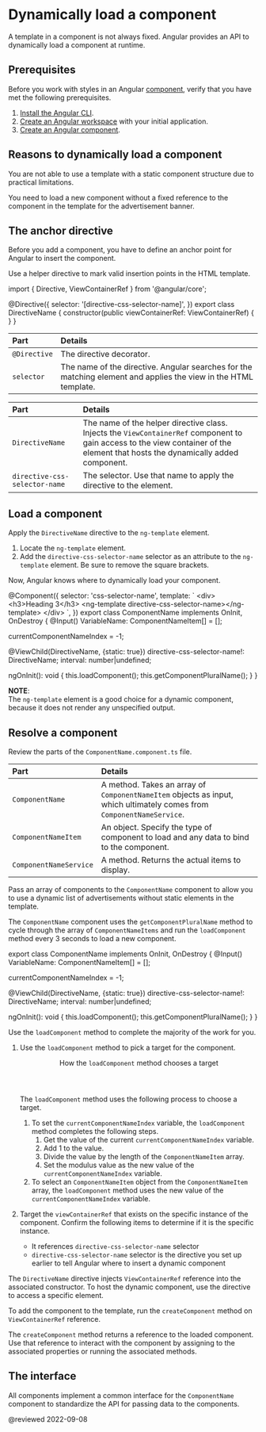 # Dynamically load a component

A template in a component is not always fixed.
Angular provides an API to dynamically load a component at runtime.

## Prerequisites

Before you work with styles in an Angular [component][AioGuideGlossaryComponent], verify that you have met the following prerequisites.

1.  [Install the Angular CLI][AioGuideSetupLocalInstallTheAngularCli].
1.  [Create an Angular workspace][AioGuideSetupLocalCreateAWorkspaceAndInitialApplication] with your initial application.
1.  [Create an Angular component][AioGuideComponentCreateCli].

## Reasons to dynamically load a component

You are not able to use a template with a static component structure due to practical limitations.

You need to load a new component without a fixed reference to the component in the template for the advertisement banner.

## The anchor directive

Before you add a component, you have to define an anchor point for Angular to insert the component.

Use a helper directive to mark valid insertion points in the HTML template.

<code-example format="typescript" header="DirectiveName.directive.ts" language="typescript">

import &lcub; Directive, ViewContainerRef &rcub; from '&commat;angular/core';

&commat;Directive(&lcub;
  selector: '[directive-css-selector-name]',
&rcub;)
export class DirectiveName &lcub;
  constructor(public viewContainerRef: ViewContainerRef) &lcub; &rcub;
&rcub;

</code-example>

| Part         | Details |
|:---          |:---     |
| `@Directive` | The directive decorator.                                                                                        |
| `selector`   | The name of the directive. Angular searches for the matching element and applies the view in the HTML template. |

| Part                         | Details |
|:---                           |:---     |
| `DirectiveName`               | The name of the helper directive class. Injects the `ViewContainerRef` component to gain access to the view container of the element that hosts the dynamically added component. |
| `directive-css-selector-name` | The selector. Use that name to apply the directive to the element.                                                                                                               |

## Load a component

Apply the `DirectiveName` directive to the `ng-template` element.

1.  Locate the `ng-template` element.
1.  Add the `directive-css-selector-name` selector as an attribute to the `ng-template` element.
    Be sure to remove the square brackets.

Now, Angular knows where to dynamically load your component.

<code-example format="typescript" header="ComponentName.component.ts: Add directive-css-selector-name to ng-template" language="typescript">

&commat;Component(&lcub;
  selector: 'css-selector-name',
  template: &grave;
    &lt;div&gt;
        &lt;h3&gt;Heading 3&lt;/h3&gt;
        &lt;ng-template directive-css-selector-name&gt;&lt;/ng-template&gt;
    &lt;/div&gt;
  &grave;,
&rcub;)
export class ComponentName implements OnInit, OnDestroy &lcub;
  &commat;Input() VariableName: ComponentNameItem[] = [];

  currentComponentNameIndex = -1;

  &commat;ViewChild(DirectiveName, &lcub;static: true&rcub;) directive-css-selector-name!: DirectiveName;
  interval: number&verbar;undefined;

  ngOnInit(): void &lcub;
    this.loadComponent();
    this.getComponentPluralName();
  &rcub;
&rcub;

</code-example>

<div class="alert is-helpful">

**NOTE**: <br />
The `ng-template` element is a good choice for a dynamic component, because it does not render any unspecified output.

</div>

## Resolve a component

Review the parts of the `ComponentName.component.ts` file.

| Part                   | Details |
|:---                    |:---     |
| `ComponentName`        | A method. Takes an array of `ComponentNameItem` objects as input, which ultimately comes from `ComponentNameService`. |
| `ComponentNameItem`    | An object. Specify the type of component to load and any data to bind to the component.                               |
| `ComponentNameService` | A method. Returns the actual items to display.                                                                        |

Pass an array of components to the `ComponentName` component to allow you to use a dynamic list of advertisements without static elements in the template.

The `ComponentName` component uses the `getComponentPluralName` method to cycle through the array of `ComponentNameItems` and run the `loadComponent` method every 3 seconds to load a new component.

<code-example format="typescript" header="ComponentName.component.ts: Add directive-css-selector-name to ng-template" language="typescript">

export class ComponentName implements OnInit, OnDestroy {
  &commat;Input() VariableName: ComponentNameItem[] = [];

  currentComponentNameIndex = -1;

  &commat;ViewChild(DirectiveName, {static: true}) directive-css-selector-name!: DirectiveName;
  interval: number&verbar;undefined;

  ngOnInit(): void {
    this.loadComponent();
    this.getComponentPluralName();
  }
}

</code-example>

Use the `loadComponent` method to complete the majority of the work for you.

1.  Use the `loadComponent` method to pick a target for the component.

    <div class="alert is-helpful">

    <header>How the <code>loadComponent</code> method chooses a target</header>

    The `loadComponent` method uses the following process to choose a target.

    1.  To set the `currentComponentNameIndex` variable, the `loadComponent` method completes the following steps.
        1.  Get the value of the current `currentComponentNameIndex` variable.
        1.  Add 1 to the value.
        1.  Divide the value by the length of the `ComponentNameItem` array.
        1.  Set the modulus value as the new value of the `currentComponentNameIndex` variable.
    1.  To select an `ComponentNameItem` object from the `ComponentNameItem` array, the `loadComponent` method uses the new value of the `currentComponentNameIndex` variable.

    </div>

1.  Target the `viewContainerRef` that exists on the specific instance of the component.
    Confirm the following items to determine if it is the specific instance.

    *   It references `directive-css-selector-name` selector
    *   `directive-css-selector-name` selector is the directive you set up earlier to tell Angular where to insert a dynamic component

The `DirectiveName` directive injects `ViewContainerRef` reference into the associated constructor.
To host the dynamic component, use the directive to access a specific element.

To add the component to the template, run the `createComponent` method on `ViewContainerRef` reference.

The `createComponent` method returns a reference to the loaded component.
Use that reference to interact with the component by assigning to the associated properties or running the associated methods.

## The interface

All components implement a common interface for the `ComponentName` component to standardize the API for passing data to the components.

<!-- links -->

[AioGuideComponentCreateCli]: guide/component/component-create-cli "Create an Angular component | Angular"

[AioGuideGlossaryComponent]: guide/glossary#component "component - Glossary | Angular"

[AioGuideSetupLocalCreateAWorkspaceAndInitialApplication]: guide/setup-local#create-a-workspace-and-initial-application "Create a workspace and initial application - Setting up the local environment and workspace | Angular"

[AioGuideSetupLocalInstallTheAngularCli]: guide/setup-local#install-the-angular-cli "Install the Angular CLI - Setting up the local environment and workspace | Angular"

<!-- external links -->

<!-- end links -->

@reviewed 2022-09-08
